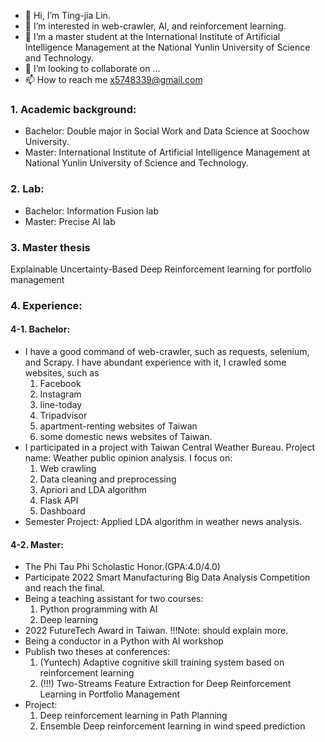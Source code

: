 - 👋 Hi, I’m Ting-jia Lin. 
- 👀 I’m interested in web-crawler, AI, and reinforcement learning.
- 🌱 I’m a master student at the International Institute of Artificial Intelligence Management at the National Yunlin University of Science and Technology.
- 💞️ I’m looking to collaborate on ...
- 📫 How to reach me x5748339@gmail.com

### 1. Academic background:
- Bachelor: Double major in Social Work and Data Science at Soochow University.
- Master: International Institute of Artificial Intelligence Management at National Yunlin University of Science and Technology.

### 2. Lab:
- Bachelor: Information Fusion lab
- Master: Precise AI lab

### 3. Master thesis
Explainable Uncertainty-Based Deep Reinforcement learning for portfolio management

### 4. Experience:
#### 4-1. Bachelor:
- I have a good command of web-crawler, such as requests, selenium, and Scrapy. I have abundant experience with it, I crawled some websites, such as
  1. Facebook
  2. Instagram
  3. line-today
  4. Tripadvisor
  5. apartment-renting websites of Taiwan
  6. some domestic news websites of Taiwan.
- I participated in a project with Taiwan Central Weather Bureau. Project name: Weather public opinion analysis. I focus on:
  1. Web crawling
  2. Data cleaning and preprocessing
  3. Apriori and LDA algorithm
  4. Flask API
  5. Dashboard
- Semester Project: Applied LDA algorithm in weather news analysis.

#### 4-2. Master:
- The Phi Tau Phi Scholastic Honor.(GPA:4.0/4.0)
- Participate 2022 Smart Manufacturing Big Data Analysis Competition and reach the final.
- Being a teaching assistant for two courses:
  1. Python programming with AI
  2. Deep learning
- 2022 FutureTech Award in Taiwan. !!!Note: should explain more.
- Being a conductor in a Python with AI workshop
- Publish two theses at conferences:
   1. (Yuntech) Adaptive cognitive skill training system based on reinforcement learning
   2. (!!!) Two-Streams Feature Extraction for Deep Reinforcement Learning in Portfolio Management
- Project:
  1. Deep reinforcement learning in Path Planning
  2. Ensemble Deep reinforcement learning in wind speed prediction
   

